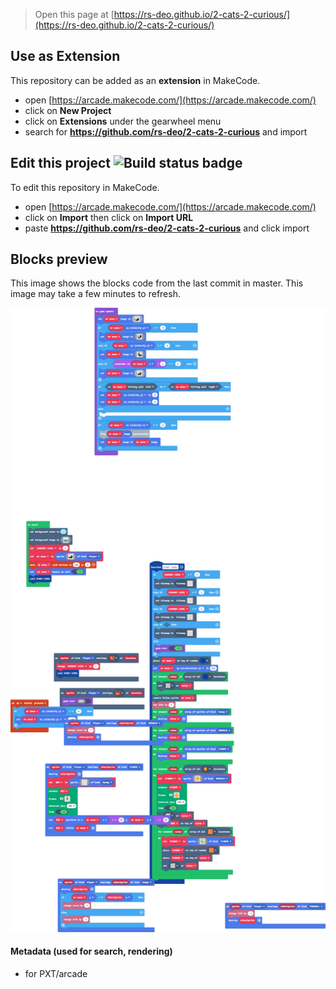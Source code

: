  


> Open this page at [https://rs-deo.github.io/2-cats-2-curious/](https://rs-deo.github.io/2-cats-2-curious/)

## Use as Extension

This repository can be added as an **extension** in MakeCode.

* open [https://arcade.makecode.com/](https://arcade.makecode.com/)
* click on **New Project**
* click on **Extensions** under the gearwheel menu
* search for **https://github.com/rs-deo/2-cats-2-curious** and import

## Edit this project ![Build status badge](https://github.com/rs-deo/2-cats-2-curious/workflows/MakeCode/badge.svg)

To edit this repository in MakeCode.

* open [https://arcade.makecode.com/](https://arcade.makecode.com/)
* click on **Import** then click on **Import URL**
* paste **https://github.com/rs-deo/2-cats-2-curious** and click import

## Blocks preview

This image shows the blocks code from the last commit in master.
This image may take a few minutes to refresh.

![A rendered view of the blocks](https://github.com/rs-deo/2-cats-2-curious/raw/master/.github/makecode/blocks.png)

#### Metadata (used for search, rendering)

* for PXT/arcade
<script src="https://makecode.com/gh-pages-embed.js"></script><script>makeCodeRender("{{ site.makecode.home_url }}", "{{ site.github.owner_name }}/{{ site.github.repository_name }}");</script>
